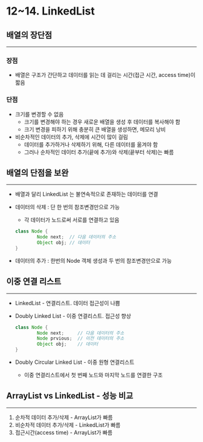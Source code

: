 # 12~14. LinkedList

## 배열의 장단점

---

### 장점

- 배열은 구조가 간단하고 데이터를 읽는 데 걸리는 시간(접근 시간, access time)이 짧음

### 단점

- 크기를 변경할 수 없음
    - 크기를 변경해야 하는 경우 새로운 배열을 생성 후 데이터를 복사해야 함
    - 크기 변경을 피하기 위해 충분히 큰 배열을 생성하면, 메모리 낭비
- 비순차적인 데이터의 추가, 삭제에 시간이 많이 걸림
    - 데이터를 추가하거나 삭제하기 위해, 다른 데이터를 옮겨야 함
    - 그러나 순차적인 데이터 추가(끝에 추가)와 삭제(끝부터 삭제)는 빠름

## 배열의 단점을 보완

---

- 배열과 달리 LinkedList 는 불연속적으로 존재하는 데이터를 연결
- 데이터의 삭제 : 단 한 번의 참조변경만으로 가능
    - 각 데이터가 노드로써 서로를 연결하고 있음
    
    ```java
    class Node {
    		Node next;  // 다음 데이터의 주소
    		Object obj; // 데이터
    }
    ```
    
- 데이터의 추가 : 한번의 Node 객체 생성과 두 번의 참조변경만으로 가능

## 이중 연결 리스트

---

- LinkedList - 연결리스트. 데이터 접근성이 나쁨
- Doubly Linked List - 이중 연결리스트. 접근성 향상
    
    ```java
    class Node {
    		Node next;     // 다음 데이터의 주소
    		Node prvious;  // 이전 데이터의 주소
    		Object obj;    // 데이터
    }
    ```
    
- Doubly Circular Linked List - 이중 원형 연결리스트
    - 이중 연결리스트에서 첫 번째 노드와 마지막 노드를 연결한 구조

## ArrayList vs LinkedList - 성능 비교

---

1. 순차적 데이터 추가/삭제 - ArrayList가 빠름
2. 비순차적 데이터 추가/삭제 - LinkedList가 빠름
3. 접근시간(access time) - ArrayList가 빠름